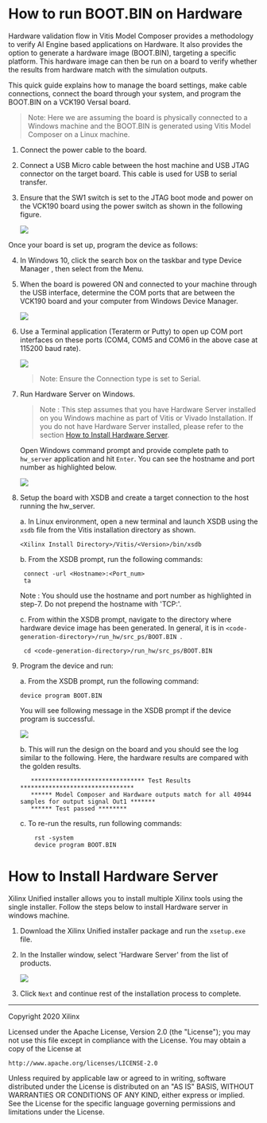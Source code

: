 # How to run BOOT.BIN on Hardware
Hardware validation flow in Vitis Model Composer provides a methodology to verify AI Engine based applications on Hardware. It also provides the option to generate a hardware image (BOOT.BIN), targeting a
specific platform. This hardware image can then be run on a board to verify whether the results from hardware match with the simulation outputs.

This quick guide explains how to manage the board settings, make cable connections, connect the board through your system, and program the BOOT.BIN on a VCK190 Versal board.

> Note: Here we are assuming the board is physically connected to a Windows machine and the BOOT.BIN is generated using Vitis Model Composer on a Linux machine.

1. Connect the power cable to the board.
2. Connect a USB Micro cable between the host machine and USB JTAG connector on the target board. This cable is used for USB to serial transfer.
3. Ensure that the SW1 switch is set to the JTAG boot mode and power on the VCK190 board using the power switch as shown in the following figure.

   ![](images/board.png)

Once your board is set up, program the device as follows:

4. In Windows 10, click the search box on the taskbar and type Device Manager , then select from the Menu.
5. When the board is powered ON and connected to your machine through the USB interface, determine the COM ports that are between the VCK190 board and your computer from Windows Device Manager.

   ![](images/device_manager.png)

6. Use a Terminal application (Teraterm or Putty) to open up COM port interfaces on these ports (COM4, COM5 and COM6 in the above case at 115200 baud rate).

   ![](images/putty.png)

   > Note: Ensure the Connection type is set to Serial.

7. Run Hardware Server on Windows.

   > Note : This step assumes that you have Hardware Server installed on you Windows machine as part of Vitis or Vivado Installation. If you do not have Hardware Server  installed, please refer to the section [How to Install Hardware Server](#How-to-Install-Hardware-Server). 
   
   Open Windows command prompt and provide complete path to ```hw_server``` application and hit ```Enter```. You can see the hostname and port number as highlighted below.
   
   ![](images/hw_server.png)
   
8. Setup the board with XSDB and create a target connection to the host running the hw_server.

   a. In Linux environment, open a new terminal and launch XSDB using the ```xsdb``` file from the Vitis installation directory as shown.

      ```
      <Xilinx Install Directory>/Vitis/<Version>/bin/xsdb
      ```
    b. From the XSDB prompt, run the following commands:
    
      ```
       connect -url <Hostname>:<Port_num>
       ta
      ```
      Note : You should use the hostname and port number as highlighted in step-7. Do not prepend the hostname with 'TCP:'.
       
    c. From within the XSDB prompt, navigate to the directory where hardware device image has been generated. In general, it is in ```<code-generation-directory>/run_hw/src_ps/BOOT.BIN ```.
    
      ```
       cd <code-generation-directory>/run_hw/src_ps/BOOT.BIN
      ```       
9. Program the device and run:

   a. From the XSDB prompt, run the following command:
      ```
      device program BOOT.BIN
      ```
      You will see following message in the XSDB prompt if the device program is successful.
    
      ![](images/xsdb_prompt.png)

    b. This will run the design on the board and you should see the log similar to the following. Here, the hardware results are compared with the golden results.
    
    ```
       ******************************** Test Results ********************************
       ****** Model Composer and Hardware outputs match for all 40944 samples for output signal Out1 *******
       ****** Test passed ********
    ```
       
    c. To re-run the results, run following commands:
    
    ```
        rst -system
        device program BOOT.BIN
    ```
    
# How to Install Hardware Server

Xilinx Unified installer allows you to install multiple Xilinx tools using the single installer. Follow the steps below to install Hardware server in windows machine. 
1. Download the Xilinx Unified installer package and run the ```xsetup.exe``` file.
2. In the Installer window, select 'Hardware Server' from the list of products.

   ![](images/installer.PNG)
   
3. Click ```Next``` and continue rest of the installation process to complete. 
   

--------------
Copyright 2020 Xilinx

Licensed under the Apache License, Version 2.0 (the "License");
you may not use this file except in compliance with the License.
You may obtain a copy of the License at

    http://www.apache.org/licenses/LICENSE-2.0

Unless required by applicable law or agreed to in writing, software
distributed under the License is distributed on an "AS IS" BASIS,
WITHOUT WARRANTIES OR CONDITIONS OF ANY KIND, either express or implied.
See the License for the specific language governing permissions and
limitations under the License.
